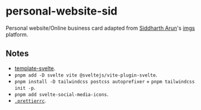 # personal-website-sid

Personal website/Online business card adapted from [Siddharth Arun](https://sdrn.co/)'s [imgs](https://imgs.so/) platform.

## Notes

- [template-svelte](https://github.com/vitejs/vite/tree/v3.0.0-beta.2/packages/create-vite/template-svelte).
- `pnpm add -D svelte vite @sveltejs/vite-plugin-svelte`.
- `pnpm install -D tailwindcss postcss autoprefixer` + `pnpm tailwindcss init -p`.
- `pnpm add svelte-social-media-icons`.
- [`.prettierrc`](https://github.com/sveltejs/prettier-plugin-svelte/blob/master/.prettierrc).
